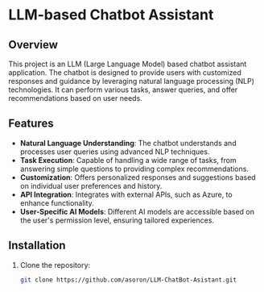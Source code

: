 # LLM-based Chatbot Assistant

## Overview

This project is an LLM (Large Language Model) based chatbot assistant application. The chatbot is designed to provide users with customized responses and guidance by leveraging natural language processing (NLP) technologies. It can perform various tasks, answer queries, and offer recommendations based on user needs.

## Features

- **Natural Language Understanding**: The chatbot understands and processes user queries using advanced NLP techniques.
- **Task Execution**: Capable of handling a wide range of tasks, from answering simple questions to providing complex recommendations.
- **Customization**: Offers personalized responses and suggestions based on individual user preferences and history.
- **API Integration**: Integrates with external APIs, such as Azure, to enhance functionality.
- **User-Specific AI Models**: Different AI models are accessible based on the user's permission level, ensuring tailored experiences.

## Installation

1. Clone the repository:
   ```bash
   git clone https://github.com/asoron/LLM-ChatBot-Asistant.git
